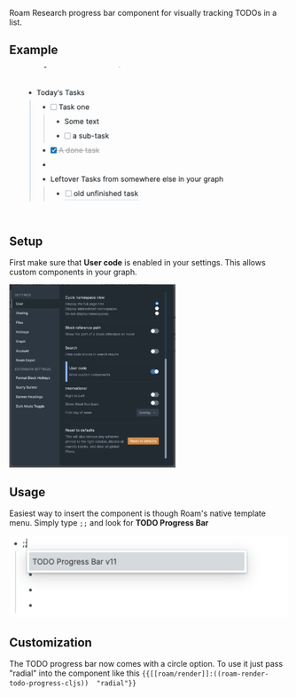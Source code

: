 Roam Research progress bar component for visually tracking TODOs in a list.

## Example 
<img src="https://github.com/8bitgentleman/roam-depot-todo-progress-bar/raw/main/example.gif" max-width="400"></img>

## Setup 
First make sure that __User code__ is enabled in your settings. This allows custom components in your graph.

<img src="https://github.com/8bitgentleman/roam-depot-todo-progress-bar/raw/main/settings.png" width="300"></img>

## Usage
Easiest way to insert the component is though Roam's native template menu. Simply type `;;` and look for __TODO Progress Bar__

<img src="https://github.com/8bitgentleman/roam-depot-todo-progress-bar/raw/main/template.png" max-width="400"></img>

## Customization
The TODO progress bar now comes with a circle option. To use it just pass "radial" into the component like this `{{[[roam/render]]:((roam-render-todo-progress-cljs))  "radial"}}`
